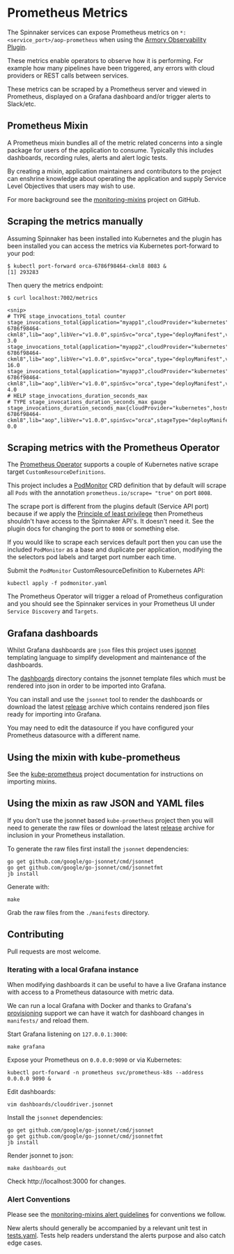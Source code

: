 # Prometheus Metrics

The Spinnaker services can expose Prometheus metrics on
`*:<service_port>/aop-prometheus` when using the [Armory Observability
Plugin](https://github.com/armory-plugins/armory-observability-plugin).

These metrics enable operators to observe how it is performing. For example
how many pipelines have been triggered, any errors with cloud providers or REST
calls between services.

These metrics can be scraped by a Prometheus server and viewed in Prometheus,
displayed on a Grafana dashboard and/or trigger alerts to Slack/etc.

## Prometheus Mixin

A Prometheus mixin bundles all of the metric related concerns into a single
package for users of the application to consume.
Typically this includes dashboards, recording rules, alerts and alert logic
tests.

By creating a mixin, application maintainers and contributors to the project
can enshrine knowledge about operating the application and supply Service
Level Objectives that users may wish to use.

For more background see the [monitoring-mixins](https://github.com/monitoring-mixins/docs)
project on GitHub.

## Scraping the metrics manually

Assuming Spinnaker has been installed into Kubernetes and the plugin has been
installed you can access the metrics via Kubernetes port-forward to your pod:

```
$ kubectl port-forward orca-6786f98464-ckml8 8083 &
[1] 293283
```

Then query the metrics endpoint:
```
$ curl localhost:7002/metrics

<snip>
# TYPE stage_invocations_total counter
stage_invocations_total{application="myapp1",cloudProvider="kubernetes",hostname="orca-6786f98464-ckml8",lib="aop",libVer="v1.0.0",spinSvc="orca",type="deployManifest",version="1.0.0",} 3.0
stage_invocations_total{application="myapp2",cloudProvider="kubernetes",hostname="orca-6786f98464-ckml8",lib="aop",libVer="v1.0.0",spinSvc="orca",type="deployManifest",version="1.0.0",} 16.0
stage_invocations_total{application="myapp3",cloudProvider="kubernetes",hostname="orca-6786f98464-ckml8",lib="aop",libVer="v1.0.0",spinSvc="orca",type="deployManifest",version="1.0.0",} 4.0
# HELP stage_invocations_duration_seconds_max
# TYPE stage_invocations_duration_seconds_max gauge
stage_invocations_duration_seconds_max{cloudProvider="kubernetes",hostname="orca-6786f98464-ckml8",lib="aop",libVer="v1.0.0",spinSvc="orca",stageType="deployManifest",status="SUCCEEDED",version="1.0.0",} 0.0
```

## Scraping metrics with the Prometheus Operator

The [Prometheus Operator](https://github.com/coreos/prometheus-operator)
supports a couple of Kubernetes native scrape target `CustomResourceDefinitions`.

This project includes a [PodMonitor](podmonitor.yaml) CRD definition that by
default will scrape all `Pods` with the annotation `prometheus.io/scrape= "true"` on
port `8008`.

The scrape port is different from the plugins default (Service API port)
because if we apply the [Principle of least privilege](https://en.wikipedia.org/wiki/Principle_of_least_privilege)
then Prometheus shouldn't have access to the Spinnaker API's. It doesn't need
it. See the plugin docs for changing the port to `8008` or something else.

If you would like to scrape each services default port then you can use the
included `PodMonitor` as a base and duplicate per application, modifying the
the selectors pod labels and target port number each time.

Submit the `PodMonitor` CustomResourceDefinition to Kubernetes API:
```
kubectl apply -f podmonitor.yaml
```

The Prometheus Operator will trigger a reload of Prometheus configuration and
you should see the Spinnaker services in your Prometheus UI under
`Service Discovery` and `Targets`.

## Grafana dashboards

Whilst Grafana dashboards are `json` files this project uses
[jsonnet](https://jsonnet.org/) templating language to simplify development and
maintenance of the dashboards.

The [dashboards](./dashboards/) directory contains the jsonnet template files
which must be rendered into json in order to be imported into Grafana.

You can install and use the `jsonnet` tool to render the dashboards or download
the latest [release](https://gitlab.com/uneeq-oss/spinnaker-mixin/-/releases)
archive which contains rendered json files ready for importing into Grafana.

You may need to edit the datasource if you have configured your Prometheus
datasource with a different name.

## Using the mixin with kube-prometheus

See the [kube-prometheus](https://github.com/coreos/kube-prometheus#kube-prometheus)
project documentation for instructions on importing mixins.

## Using the mixin as raw JSON and YAML files

If you don't use the jsonnet based `kube-prometheus` project then you will need to
generate the raw files or download the latest [release](https://gitlab.com/uneeq-oss/spinnaker-mixin/-/releases)
archive for inclusion in your Prometheus installation.

To generate the raw files first install the `jsonnet` dependencies:
```
go get github.com/google/go-jsonnet/cmd/jsonnet
go get github.com/google/go-jsonnet/cmd/jsonnetfmt
jb install
```

Generate with:
```
make
```

Grab the raw files from the `./manifests` directory.

## Contributing

Pull requests are most welcome.

### Iterating with a local Grafana instance

When modifying dashboards it can be useful to have a live Grafana
instance with access to a Prometheus datasource with metric data.

We can run a local Grafana with Docker and thanks to Grafana's
[provisioning](https://grafana.com/docs/grafana/latest/administration/provisioning/#datasources?utm_source=grafana_ds_list)
support we can have it watch for dashboard changes in
`manifests/` and reload them.

Start Grafana listening on `127.0.0.1:3000`:
```
make grafana
```

Expose your Prometheus on `0.0.0.0:9090` or via Kubernetes:
```
kubectl port-forward -n prometheus svc/prometheus-k8s --address 0.0.0.0 9090 &
```

Edit dashboards:
```
vim dashboards/clouddriver.jsonnet
```

Install the `jsonnet` dependencies:
```
go get github.com/google/go-jsonnet/cmd/jsonnet
go get github.com/google/go-jsonnet/cmd/jsonnetfmt
jb install
```

Render jsonnet to json:
```
make dashboards_out
```

Check http://localhost:3000 for changes.

### Alert Conventions

Please see the
[monitoring-mixins alert guidelines](https://github.com/monitoring-mixins/docs#guidelines-for-alert-names-labels-and-annotations)
for conventions we follow.

New alerts should generally be accompanied by a relevant unit test in
[tests.yaml](./tests.yaml). Tests help readers understand the alerts purpose and
also catch edge cases.
